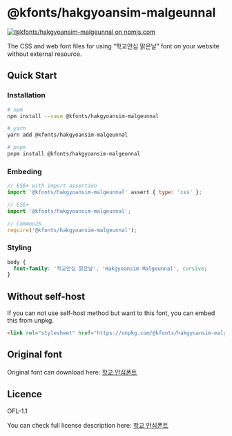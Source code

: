 # @kfonts/hakgyoansim-malgeunnal

[![@kfonts/hakgyoansim-malgeunnal on npmjs.com](https://img.shields.io/npm/v/%40kfonts%2Fhakgyoansim-malgeunnal)](https://www.npmjs.com/package/@kfonts/hakgyoansim-malgeunnal)

The CSS and web font files for using &OpenCurlyDoubleQuote;학교안심 맑은날&CloseCurlyDoubleQuote; font on your website without external resource.

## Quick Start

### Installation

```sh
# npm
npm install --save @kfonts/hakgyoansim-malgeunnal

# yarn
yarn add @kfonts/hakgyoansim-malgeunnal

# pnpm
pnpm install @kfonts/hakgyoansim-malgeunnal
```

### Embeding

```js
// ES6+ with import assertion
import '@kfonts/hakgyoansim-malgeunnal' assert { type: 'css' };

// ES6+
import '@kfonts/hakgyoansim-malgeunnal';

// CommonJS
require('@kfonts/hakgyoansim-malgeunnal');
```

### Styling

```css
body {
  font-family: '학교안심 맑은날', 'Hakgyoansim Malgeunnal', cursive;
}
```

## Without self-host

If you can not use self-host method but want to this font, you can embed this from unpkg.

```html
<link rel="stylesheet" href="https://unpkg.com/@kfonts/hakgyoansim-malgeunnal/index.css" />
```

## Original font

Original font can download here: [학교 안심폰트](https://copyright.keris.or.kr/wft/fntDwnld)

## Licence

OFL-1.1

You can check full license description here: [학교 안심폰트](https://copyright.keris.or.kr/wft/fntDwnld)
